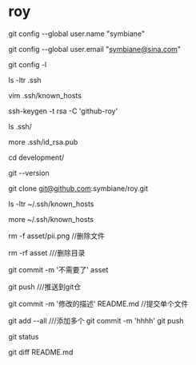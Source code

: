 # roy
git config --global user.name "symbiane"

git config --global user.email "symbiane@sina.com"

git config -l

ls -ltr .ssh

vim .ssh/known_hosts 

ssh-keygen -t rsa -C 'github-roy'

ls .ssh/

more .ssh/id_rsa.pub 

cd development/

git --version

git clone git@github.com:symbiane/roy.git

ls -ltr ~/.ssh/known_hosts 

more ~/.ssh/known_hosts


rm -f asset/pii.png //删除文件

rm -rf asset    ///删除目录

git commit -m '不需要了' asset 

git push    ///推送到git仓


git commit -m '修改的描述' README.md     //提交单个文件



git add --all     ///添加多个
git commit -m 'hhhh'
git push



git status

git diff README.md
